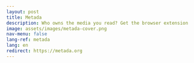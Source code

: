```yaml
---
layout: post
title: Metada
description: Who owns the media you read? Get the browser extension
image: assets/images/metada-cover.png
nav-menu: false
lang-ref: metada
lang: en
redirect: https://metada.org
---
```

